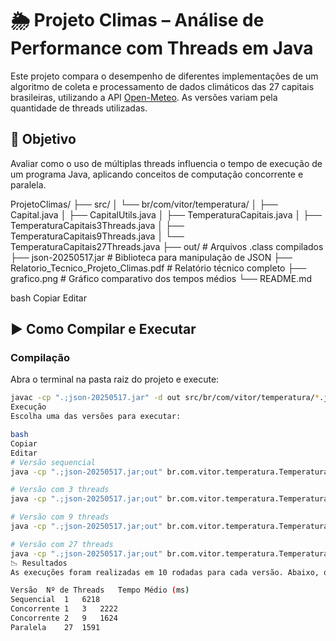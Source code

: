 # 🌦️ Projeto Climas – Análise de Performance com Threads em Java

Este projeto compara o desempenho de diferentes implementações de um algoritmo de coleta e processamento de dados climáticos das 27 capitais brasileiras, utilizando a API [Open-Meteo](https://open-meteo.com/). As versões variam pela quantidade de threads utilizadas.

## 🧠 Objetivo

Avaliar como o uso de múltiplas threads influencia o tempo de execução de um programa Java, aplicando conceitos de computação concorrente e paralela.

ProjetoClimas/
├── src/
│   └── br/com/vitor/temperatura/
│       ├── Capital.java
│       ├── CapitalUtils.java
│       ├── TemperaturaCapitais.java
│       ├── TemperaturaCapitais3Threads.java
│       ├── TemperaturaCapitais9Threads.java
│       └── TemperaturaCapitais27Threads.java
├── out/                           # Arquivos .class compilados
├── json-20250517.jar              # Biblioteca para manipulação de JSON
├── Relatorio_Tecnico_Projeto_Climas.pdf  # Relatório técnico completo
├── grafico.png                    # Gráfico comparativo dos tempos médios
└── README.md


bash
Copiar
Editar

## ▶️ Como Compilar e Executar

### Compilação

Abra o terminal na pasta raiz do projeto e execute:

```bash
javac -cp ".;json-20250517.jar" -d out src/br/com/vitor/temperatura/*.java
Execução
Escolha uma das versões para executar:

bash
Copiar
Editar
# Versão sequencial
java -cp ".;json-20250517.jar;out" br.com.vitor.temperatura.TemperaturaCapitais

# Versão com 3 threads
java -cp ".;json-20250517.jar;out" br.com.vitor.temperatura.TemperaturaCapitais3Threads

# Versão com 9 threads
java -cp ".;json-20250517.jar;out" br.com.vitor.temperatura.TemperaturaCapitais9Threads

# Versão com 27 threads
java -cp ".;json-20250517.jar;out" br.com.vitor.temperatura.TemperaturaCapitais27Threads
📉 Resultados
As execuções foram realizadas em 10 rodadas para cada versão. Abaixo, o tempo médio de execução:

Versão	Nº de Threads	Tempo Médio (ms)
Sequencial	1	6218
Concorrente 1	3	2222
Concorrente 2	9	1624
Paralela	27	1591
